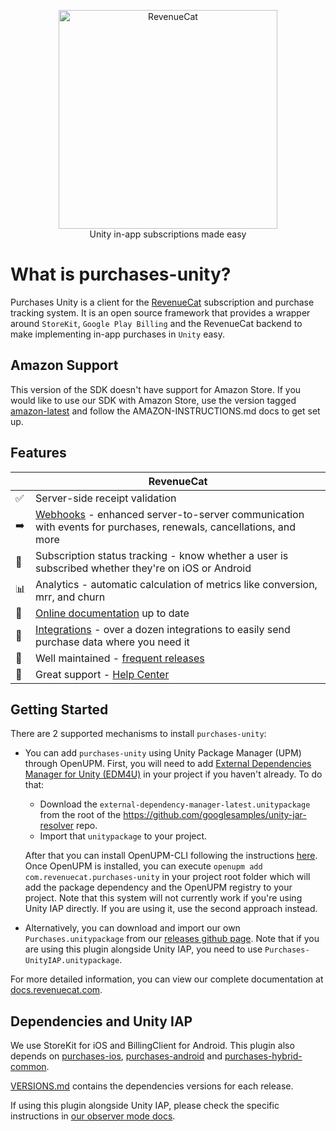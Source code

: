 <p align="center">
  <img src="https://uploads-ssl.webflow.com/5e2613cf294dc30503dcefb7/5e752025f8c3a31d56a51408_logo_red%20(1).svg" width="350" alt="RevenueCat"/>
<br>
Unity in-app subscriptions made easy
</p>

# What is purchases-unity?

Purchases Unity is a client for the [RevenueCat](https://www.revenuecat.com/) subscription and purchase tracking system. It is an open source framework that provides a wrapper around `StoreKit`, `Google Play Billing` and the RevenueCat backend to make implementing in-app purchases in `Unity` easy.

## Amazon Support
This version of the SDK doesn't have support for Amazon Store. If you would like to use our SDK with Amazon Store, use the version tagged [amazon-latest](https://github.com/RevenueCat/purchases-unity/releases/tag/amazon-latest) and follow the AMAZON-INSTRUCTIONS.md docs to get set up.

## Features
|   | RevenueCat |
| --- | --- |
✅ | Server-side receipt validation
➡️ | [Webhooks](https://docs.revenuecat.com/docs/webhooks) - enhanced server-to-server communication with events for purchases, renewals, cancellations, and more   
🎯 | Subscription status tracking - know whether a user is subscribed whether they're on iOS or Android
📊 | Analytics - automatic calculation of metrics like conversion, mrr, and churn  
📝 | [Online documentation](https://docs.revenuecat.com/docs) up to date  
🔀 | [Integrations](https://www.revenuecat.com/integrations) - over a dozen integrations to easily send purchase data where you need it  
💯 | Well maintained - [frequent releases](https://github.com/RevenueCat/purchases-unity/releases)  
📮 | Great support - [Help Center](https://revenuecat.zendesk.com) 

## Getting Started
There are 2 supported mechanisms to install `purchases-unity`:
- You can add `purchases-unity` using Unity Package Manager (UPM) through OpenUPM. First, you will need to add [External Dependencies Manager for Unity (EDM4U)](https://github.com/googlesamples/unity-jar-resolver) in your project if you haven't already. To do that:
   - Download the `external-dependency-manager-latest.unitypackage` from the root of the https://github.com/googlesamples/unity-jar-resolver repo.
   - Import that `unitypackage` to your project.

   After that you can install OpenUPM-CLI following the instructions [here](https://openupm.com/docs/getting-started.html). Once OpenUPM is installed, you can execute `openupm add com.revenuecat.purchases-unity` in your project root folder which will add the package dependency and the OpenUPM registry to your project. Note that this system will not currently work if you're using Unity IAP directly. If you are using it, use the second approach instead.
   
- Alternatively, you can download and import our own `Purchases.unitypackage` from our [releases github page](https://github.com/RevenueCat/purchases-unity/releases). Note that if you are using this plugin alongside Unity IAP, you need to use `Purchases-UnityIAP.unitypackage`.

For more detailed information, you can view our complete documentation at [docs.revenuecat.com](https://docs.revenuecat.com/docs/unity).

## Dependencies and Unity IAP
We use StoreKit for iOS and BillingClient for Android. This plugin also depends on [purchases-ios](https://github.com/RevenueCat/purchases-ios), [purchases-android](https://github.com/RevenueCat/purchases-android) and [purchases-hybrid-common](https://github.com/RevenueCat/purchases-hybrid-common). 

[VERSIONS.md](https://github.com/RevenueCat/purchases-unity/blob/main/VERSIONS.md) contains the dependencies versions for each release.

If using this plugin alongside Unity IAP, please check the specific instructions in [our observer mode docs](https://docs.revenuecat.com/docs/unity#installation-with-unity-iap-side-by-side).
